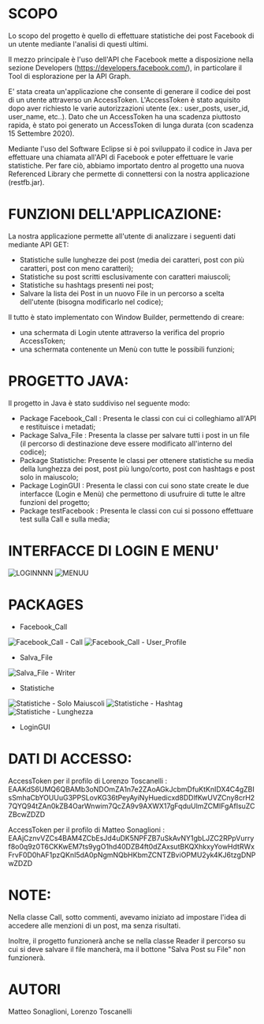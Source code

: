 # SCOPO

Lo scopo del progetto è quello di effettuare statistiche dei post Facebook di un utente mediante l'analisi di questi ultimi.

Il mezzo principale è l'uso dell'API che Facebook mette a disposizione nella sezione Developers (https://developers.facebook.com/), in particolare il Tool di esplorazione per la API Graph.

E' stata creata un'applicazione che consente di generare il codice dei post di un utente attraverso un AccessToken. L'AccessToken è stato aquisito dopo aver richiesto le varie autorizzazioni utente (ex.: user_posts, user_id, user_name, etc..). Dato che un AccessToken ha una scadenza piuttosto rapida, è stato poi generato un AccessToken di lunga durata (con scadenza 15 Settembre 2020).

Mediante l'uso del Software Eclipse si è poi sviluppato il codice in Java per effettuare una chiamata all'API di Facebook e poter effettuare le varie statistiche.
Per fare ciò, abbiamo importato dentro al progetto una nuova Referenced Library che permette di connettersi con la nostra applicazione (restfb.jar).

# FUNZIONI DELL'APPLICAZIONE:


La nostra applicazione permette all'utente di analizzare i seguenti dati mediante API GET:

- Statistiche sulle lunghezze dei post (media dei caratteri, post con più caratteri, post con meno caratteri);
- Statistiche su post scritti esclusivamente con caratteri maiuscoli;
- Statistiche su hashtags presenti nei post;
- Salvare la lista dei Post in un nuovo File in un percorso a scelta dell'utente (bisogna modificarlo nel codice);

Il tutto è stato implementato con Window Builder, permettendo di creare:
- una schermata di Login utente attraverso la verifica del proprio AccessToken;
- una schermata contenente un Menù con tutte le possibili funzioni;

# PROGETTO JAVA:


Il progetto in Java è stato suddiviso nel seguente modo:
- Package Facebook_Call : Presenta le classi con cui ci colleghiamo all'API e restituisce i metadati;
- Package Salva_File : Presenta la classe per salvare tutti i post in un file (il percorso di destinazione deve essere modificato all'interno del codice);
- Package Statistiche: Presente le classi per ottenere statistiche su media della lunghezza dei post, post più lungo/corto, post con hashtags e post solo in maiuscolo;
- Package LoginGUI : Presenta le classi con cui sono state create le due interfacce (Login e Menù) che permettono di usufruire di tutte le altre funzioni del progetto;
- Package testFacebook : Presenta le classi con cui si possono effettuare test sulla Call e sulla media;

# INTERFACCE DI LOGIN E MENU'

![LOGINNNN](https://user-images.githubusercontent.com/67501051/87820660-c0832780-c86e-11ea-8e39-fa9e0a8e99a6.png)
![MENUU](https://user-images.githubusercontent.com/67501051/87820716-dc86c900-c86e-11ea-9df2-4128e935aaf8.png)

# PACKAGES
- Facebook_Call

![Facebook_Call - Call](https://user-images.githubusercontent.com/67501051/87822881-97649600-c872-11ea-8f8a-22b37b3ec796.png)
![Facebook_Call - User_Profile](https://user-images.githubusercontent.com/67501051/87822884-97fd2c80-c872-11ea-9a50-64190f87e712.png)

- Salva_File

![Salva_File - Writer](https://user-images.githubusercontent.com/67501051/87822992-cd097f00-c872-11ea-9b6b-d717bb1b8302.png)

- Statistiche

![Statistiche - Solo Maiuscoli](https://user-images.githubusercontent.com/67501051/87823037-e1e61280-c872-11ea-9a64-1b76e8bcf6d8.png)
![Statistiche - Hashtag](https://user-images.githubusercontent.com/67501051/87823039-e1e61280-c872-11ea-82fd-54ec622efd4f.png)
![Statistiche - Lunghezza](https://user-images.githubusercontent.com/67501051/87823040-e27ea900-c872-11ea-88b7-567c09139962.png)

- LoginGUI





# DATI DI ACCESSO:

AccessToken per il profilo di Lorenzo Toscanelli : EAAKdS6UMQ6QBAMb3oNDOmZA1n7e2ZAoAGkJcbmDfuKtKnIDX4C4gZBIsSmhaCbYOUUuG3PPSLovKG36tPeyAyiNyHuedicxd8DDlfKwUVZCny8crH27QYQ94tZAn0kZB4OarWnwim7QcZA9v9AXWX17gFqduUlmZCMIFgAfIsuZCZBcwZDZD

AccessToken per il profilo di Matteo Sonaglioni : EAAjCznvVZCs4BAM4ZCbEsJd4uDK5NPFZB7uSkAvNY1gbLJZC2RPpVurryf8o0q9z0T6CKKwEM7ts9ygO1hd40DZB4ft0dZAxsutBKQXhkxyYowHdtRWxFrvF0D0hAF1pzQKnI5dA0pNgmNQbHKbmZCNTZBviOPMU2yk4KJ6tzgDNPwZDZD


# NOTE:

Nella classe Call, sotto commenti, avevamo iniziato ad impostare l'idea di accedere alle menzioni di un post, ma senza risultati.

Inoltre, il progetto funzionerà anche se nella classe Reader il percorso su cui si deve salvare il file mancherà, ma il bottone "Salva Post su File" non funzionerà.

# AUTORI

Matteo Sonaglioni, Lorenzo Toscanelli

